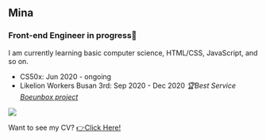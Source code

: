 ## Mina

### Front-end Engineer in progress💪
I am currently learning basic computer science, HTML/CSS, JavaScript, and so on.
- CS50x: Jun 2020 - ongoing
- Likelion Workers Busan 3rd: Sep 2020 - Dec 2020 *🏆Best Service <a href="https://github.com/boeunbox/bbteam">Boeunbox project</a>*

<img src="https://github-readme-stats.vercel.app/api?username=minami-cs&theme=ayu-mirage&show_icons=true&hide=stars,prs,issues" />

Want to see my CV? <a href="https://www.notion.so/Minah-Jung-Front-end-Developer-4eef10fd63074d3ea646b01b00c7f81c">👉Click Here!</a>

